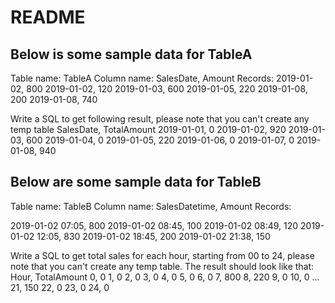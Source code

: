 # README

## Below is some sample data for TableA

Table name: TableA
Column name: SalesDate, Amount
Records:
2019-01-02, 800
2019-01-02, 120
2019-01-03, 600
2019-01-05, 220
2019-01-08, 200
2019-01-08, 740

Write a SQL to get following result, please note that you can't create any temp table
SalesDate, TotalAmount
2019-01-01, 0
2019-01-02, 920
2019-01-03, 600
2019-01-04, 0
2019-01-05, 220
2019-01-06, 0
2019-01-07, 0
2019-01-08, 940

## Below are some sample data for TableB

Table name: TableB
Column name: SalesDatetime, Amount
Records:

2019-01-02 07:05, 800
2019-01-02 08:45, 100
2019-01-02 08:49, 120
2019-01-02 12:05, 830
2019-01-02 18:45, 200
2019-01-02 21:38, 150

Write a SQL to get total sales for each hour, starting from 00 to 24, please note that you can't create any temp table. The result should look like that:
Hour, TotalAmount
0, 0
1, 0
2, 0
3, 0
4, 0
5, 0
6, 0
7, 800
8, 220
9, 0
10, 0
...
21, 150
22, 0
23, 0
24, 0
